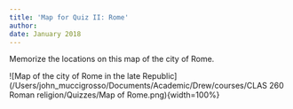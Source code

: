 ```yaml
---
title: 'Map for Quiz II: Rome'
author: 
date: January 2018
---
```


Memorize the locations on this map of the city of Rome.

![Map of the city of Rome in the late Republic](/Users/john_muccigrosso/Documents/Academic/Drew/courses/CLAS 260 Roman religion/Quizzes/Map of Rome.png){width=100%}

